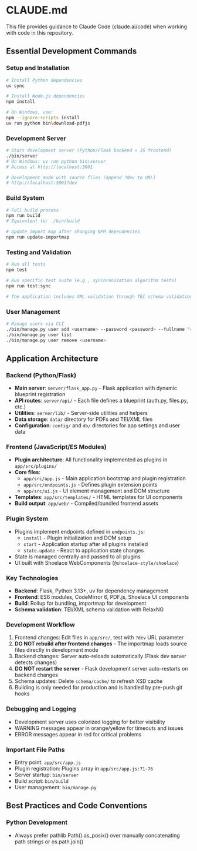 # CLAUDE.md

This file provides guidance to Claude Code (claude.ai/code) when working with code in this repository.

## Essential Development Commands

### Setup and Installation
```bash
# Install Python dependencies
uv sync

# Install Node.js dependencies  
npm install

# On Windows, use:
npm --ignore-scripts install
uv run python bin\download-pdfjs
```

### Development Server
```bash
# Start development server (Python/Flask backend + JS frontend)
./bin/server
# On Windows: uv run python bin\server
# Access at http://localhost:3001

# Development mode with source files (append ?dev to URL)
# http://localhost:3001?dev
```

### Build System
```bash
# Full build process
npm run build
# Equivalent to: ./bin/build

# Update import map after changing NPM dependencies
npm run update-importmap
```

### Testing and Validation
```bash
# Run all tests
npm test

# Run specific test suite (e.g., synchronization algorithm tests)
npm run test:sync

# The application includes XML validation through TEI schema validation
```

### User Management
```bash
# Manage users via CLI
./bin/manage.py user add <username> --password <password> --fullname "<Full Name>"
./bin/manage.py user list
./bin/manage.py user remove <username>
```

## Application Architecture

### Backend (Python/Flask)
- **Main server**: `server/flask_app.py` - Flask application with dynamic blueprint registration
- **API routes**: `server/api/` - Each file defines a blueprint (auth.py, files.py, etc.)
- **Utilities**: `server/lib/` - Server-side utilities and helpers
- **Data storage**: `data/` directory for PDFs and TEI/XML files
- **Configuration**: `config/` and `db/` directories for app settings and user data

### Frontend (JavaScript/ES Modules)
- **Plugin architecture**: All functionality implemented as plugins in `app/src/plugins/`
- **Core files**:
  - `app/src/app.js` - Main application bootstrap and plugin registration
  - `app/src/endpoints.js` - Defines plugin extension points
  - `app/src/ui.js` - UI element management and DOM structure
- **Templates**: `app/src/templates/` - HTML templates for UI components
- **Build output**: `app/web/` - Compiled/bundled frontend assets

### Plugin System
- Plugins implement endpoints defined in `endpoints.js`:
  - `install` - Plugin initialization and DOM setup
  - `start` - Application startup after all plugins installed
  - `state.update` - React to application state changes
- State is managed centrally and passed to all plugins
- UI built with Shoelace WebComponents (`@shoelace-style/shoelace`)

### Key Technologies
- **Backend**: Flask, Python 3.13+, uv for dependency management
- **Frontend**: ES6 modules, CodeMirror 6, PDF.js, Shoelace UI components
- **Build**: Rollup for bundling, importmap for development
- **Schema validation**: TEI/XML schema validation with RelaxNG

### Development Workflow
1. Frontend changes: Edit files in `app/src/`, test with `?dev` URL parameter
2. **DO NOT rebuild after frontend changes** - The importmap loads source files directly in development mode
3. Backend changes: Server auto-reloads automatically (Flask dev server detects changes)
4. **DO NOT restart the server** - Flask development server auto-restarts on backend changes
5. Schema updates: Delete `schema/cache/` to refresh XSD cache
6. Building is only needed for production and is handled by pre-push git hooks

### Debugging and Logging
- Development server uses colorized logging for better visibility
- WARNING messages appear in orange/yellow for timeouts and issues
- ERROR messages appear in red for critical problems

### Important File Paths
- Entry point: `app/src/app.js`
- Plugin registration: Plugins array in `app/src/app.js:71-76`
- Server startup: `bin/server` 
- Build script: `bin/build`
- User management: `bin/manage.py`

## Best Practices and Code Conventions

### Python Development
- Always prefer pathlib Path().as_posix() over manually concatenating path strings or os.path.join()